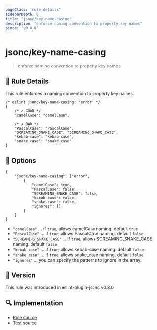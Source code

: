 ```yaml
---
pageClass: "rule-details"
sidebarDepth: 0
title: "jsonc/key-name-casing"
description: "enforce naming convention to property key names"
since: "v0.8.0"
---
```

# jsonc/key-name-casing

> enforce naming convention to property key names

## :book: Rule Details

This rule enforces a naming convention to property key names.

<eslint-code-block>

<!-- eslint-skip -->

```json5
/* eslint jsonc/key-name-casing: 'error' */
{
    /* ✓ GOOD */
    "camelCase": "camelCase",

    /* ✗ BAD */
    "PascalCase": "PascalCase",
    "SCREAMING_SNAKE_CASE": "SCREAMING_SNAKE_CASE",
    "kebab-case": "kebab-case",
    "snake_case": "snake_case"
}
```

</eslint-code-block>

## :wrench: Options

```json5
{
    "jsonc/key-name-casing": ["error",
        {
            "camelCase": true,
            "PascalCase": false,
            "SCREAMING_SNAKE_CASE": false,
            "kebab-case": false,
            "snake_case": false,
            "ignores": []
        }
    ]
}
```

- `"camelCase"` ... if `true`, allows camelCase naming. default `true`
- `"PascalCase"` ... if `true`, allows PascalCase naming. default `false`
- `"SCREAMING_SNAKE_CASE"` ... if `true`, allows SCREAMING_SNAKE_CASE naming. default `false`
- `"kebab-case"` ... if `true`, allows kebab-case naming. default `false`
- `"snake_case"` ... if `true`, allows snake_case naming. default `false`
- `"ignores"` ... you can specify the patterns to ignore in the array.

## :rocket: Version

This rule was introduced in eslint-plugin-jsonc v0.8.0

## :mag: Implementation

- [Rule source](https://github.com/ota-meshi/eslint-plugin-jsonc/blob/master/lib/rules/key-name-casing.ts)
- [Test source](https://github.com/ota-meshi/eslint-plugin-jsonc/blob/master/tests/lib/rules/key-name-casing.ts)
